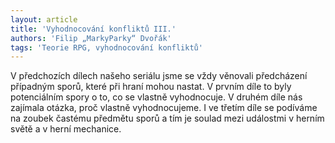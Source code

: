 ```yaml
---
layout: article
title: 'Vyhodnocování konfliktů III.'
authors: 'Filip „MarkyParky“ Dvořák'
tags: 'Teorie RPG, vyhodnocování konfliktů'
---
```


V předchozích dílech našeho seriálu jsme
se vždy věnovali předcházení případným
sporů, které při hraní mohou nastat. V prvním
díle to byly potenciálním spory o to,
co se vlastně vyhodnocuje. V druhém díle
nás zajímala otázka, proč vlastně vyhodnocujeme.
I ve třetím díle se podíváme na
zoubek častému předmětu sporů a tím je
soulad mezi událostmi v herním světě a
v herní mechanice.
